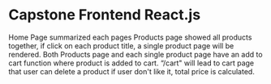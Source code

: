 # Capstone Frontend React.js

Home Page summarized each pages
Products page showed all products together, if click on each product title, a single product page will be rendered.
Both Products page and each single product page have an add to cart function where product is added to cart.
“/cart" will lead to cart page that user can delete a product if user don't like it, total price is calculated. 

